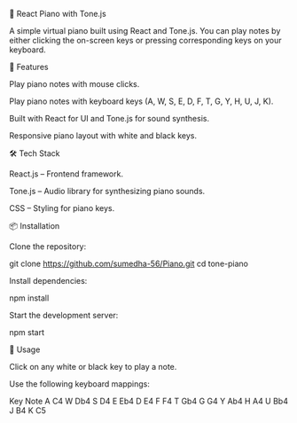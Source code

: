 🎹 React Piano with Tone.js

A simple virtual piano built using React and Tone.js. You can play notes by either clicking the on-screen keys or pressing corresponding keys on your keyboard.

🚀 Features

Play piano notes with mouse clicks.

Play piano notes with keyboard keys (A, W, S, E, D, F, T, G, Y, H, U, J, K).

Built with React for UI and Tone.js for sound synthesis.

Responsive piano layout with white and black keys.

🛠️ Tech Stack

React.js – Frontend framework.

Tone.js – Audio library for synthesizing piano sounds.

CSS – Styling for piano keys.

📦 Installation

Clone the repository:

git clone https://github.com/sumedha-56/Piano.git
cd tone-piano


Install dependencies:

npm install


Start the development server:

npm start

🎹 Usage

Click on any white or black key to play a note.

Use the following keyboard mappings:

Key	Note
A	C4
W	Db4
S	D4
E	Eb4
D	E4
F	F4
T	Gb4
G	G4
Y	Ab4
H	A4
U	Bb4
J	B4
K	C5
